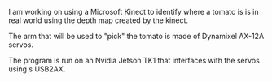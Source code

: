 I am working on using a Microsoft Kinect to identify where a tomato is is in real world using the depth map created by the kinect.

The arm that will be used to "pick" the tomato is made of Dynamixel AX-12A servos.

The program is run on an Nvidia Jetson TK1 that interfaces with the servos using s USB2AX.


